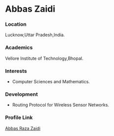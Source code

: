 # Abbas Zaidi

### Location

Lucknow,Uttar Pradesh,India.

### Academics

Vellore Institute of Technology,Bhopal.

### Interests

- Computer Sciences and Mathematics.

### Development

- Routing Protocol for Wireless Sensor Networks.

### Profile Link

[Abbas Raza Zaidi](https://github.com/AbbasZaidi11)
